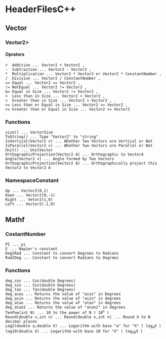 <!DOCTYPE html>
<html>
<head>
</head>
<body>
<h1 id="headerfilesc">HeaderFilesC++</h1>
<h2 id="vector">Vector</h2>
<h3 id="vector2">Vector2></h3>
<h4 id="oprators">Oprators</h4>
<pre><code>+  Addition ... Vector2 + Vector2 , 
-  Subtraction ... Vector2 - Vector2 ,
*  Multiplication ... Vector2 * Vector2 or Vector2 * ConstantNumber ,
/  Division ... Vector2 / ConstantNumber ,
== Equal ... Vector2 == Vector2 ,
!= NotEqual ... Vector2 != Vector2 ,
&amp;= Equal in Size ... Vector2 != Vector2 ,
&lt;  Less than in Size ... Vector2 &lt; Vector2 ,
&gt;  Greater than in Size ... Vector2 &gt; Vector2 ,
&lt;= Less than or Equal in Size ... Vector2 &lt;= Vector2 ,
&gt;= Greater than or Equal in Size ... Vector2 &gt;= Vector2 
</code></pre>
<h3 id="functions">Functions</h3>
<pre><code>size() ... VectorSize
ToString() ... Type &quot;Vector2&quot; to &quot;string&quot;
IsVertical(Vector2 v) ... Whether Two Vectors are Vertical or Not
IsParallel(Vector2 v) ... Whether Two Vectors are Parallel or Not
Unit() ... UnitVector
OrthographicProjection(Vector2 A) ... Orthographic to VectorA
Angle(Vector2 v) ... Angle Formed by Two Vectors
OrthographicProjection(Vector2 A) ... Orthographically project this Vector2 to Vector2 A
</code></pre>
<h3 id="namespaceconstant">NamespaceConstant</h2>
<pre><code>Up ... Vector2(0,1)
Down ... Vector2(0,-1)
Right ... Vetor2(1,0)
Left ... Vector2(-1,0)
</code></pre>
<h2 id="mathf">Mathf</h2>
<h3 id="costantnumber">CostantNumber</h3>
<pre><code>PI ... pi
E ... Napier's constant
Deg2Rad ... Constant to convert Degrees to Radians
Rad2Deg ... Constant to convert Radians to Degrees
</code></pre>
<h3 id="functions">Functions</h3>
<pre><code>deg_cos ... Cos(double Degrees)
deg_sin ... Sin(double Degrees)
deg_tan ... Tan(double Degrees)
deg_acos ... Returns the value of &quot;acos&quot; in Degrees
deg_asin ... Returns the value of &quot;asin&quot; in degrees
deg_atan ... Returns the value of &quot;atan&quot; in degrees
deg_atan2 ... Returns the value of &quot;atan2&quot; in degrees
TenPow(int N) ... 10 to the power of N ( 10<sup>n</sup> ) 
Round(double x,int n) ... Round(double x,int n) ... Round X to N decimal places
Log2(double a,double X) ... Logarithm with base "a" for "X" ( log<sub>a</sub>X )
log10(double X) ... Logarithm with base 10 for "X" ( log<sub>10</sub>X )
</code></pre>
</body>
</html>
